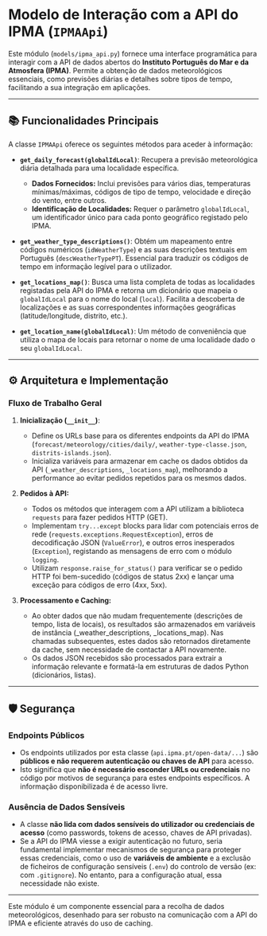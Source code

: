 # Modelo de Interação com a API do IPMA (`IPMAApi`)

Este módulo (`models/ipma_api.py`) fornece uma interface programática para interagir com a API de dados abertos do **Instituto Português do Mar e da Atmosfera (IPMA)**. Permite a obtenção de dados meteorológicos essenciais, como previsões diárias e detalhes sobre tipos de tempo, facilitando a sua integração em aplicações.

---

## 📚 Funcionalidades Principais

A classe `IPMAApi` oferece os seguintes métodos para aceder à informação:

*   **`get_daily_forecast(globalIdLocal)`**: Recupera a previsão meteorológica diária detalhada para uma localidade específica.
    *   **Dados Fornecidos:** Inclui previsões para vários dias, temperaturas mínimas/máximas, códigos de tipo de tempo, velocidade e direção do vento, entre outros.
    *   **Identificação de Localidades:** Requer o parâmetro `globalIdLocal`, um identificador único para cada ponto geográfico registado pelo IPMA.

*   **`get_weather_type_descriptions()`**: Obtém um mapeamento entre códigos numéricos (`idWeatherType`) e as suas descrições textuais em Português (`descWeatherTypePT`). Essencial para traduzir os códigos de tempo em informação legível para o utilizador.

*   **`get_locations_map()`**: Busca uma lista completa de todas as localidades registadas pela API do IPMA e retorna um dicionário que mapeia o `globalIdLocal` para o nome do local (`local`). Facilita a descoberta de localizações e as suas correspondentes informações geográficas (latitude/longitude, distrito, etc.).

*   **`get_location_name(globalIdLocal)`**: Um método de conveniência que utiliza o mapa de locais para retornar o nome de uma localidade dado o seu `globalIdLocal`.

---

## ⚙️ Arquitetura e Implementação

### Fluxo de Trabalho Geral

1.  **Inicialização (`__init__`)**:
    *   Define os URLs base para os diferentes endpoints da API do IPMA (`forecast/meteorology/cities/daily/`, `weather-type-classe.json`, `distrits-islands.json`).
    *   Inicializa variáveis para armazenar em cache os dados obtidos da API (`_weather_descriptions`, `_locations_map`), melhorando a performance ao evitar pedidos repetidos para os mesmos dados.

2.  **Pedidos à API:**
    *   Todos os métodos que interagem com a API utilizam a biblioteca `requests` para fazer pedidos HTTP (GET).
    *   Implementam `try...except` blocks para lidar com potenciais erros de rede (`requests.exceptions.RequestException`), erros de decodificação JSON (`ValueError`), e outros erros inesperados (`Exception`), registando as mensagens de erro com o módulo `logging`.
    *   Utilizam `response.raise_for_status()` para verificar se o pedido HTTP foi bem-sucedido (códigos de status 2xx) e lançar uma exceção para códigos de erro (4xx, 5xx).

3.  **Processamento e Caching:**
    *   Ao obter dados que não mudam frequentemente (descrições de tempo, lista de locais), os resultados são armazenados em variáveis de instância (_weather_descriptions, _locations_map). Nas chamadas subsequentes, estes dados são retornados diretamente da cache, sem necessidade de contactar a API novamente.
    *   Os dados JSON recebidos são processados para extrair a informação relevante e formatá-la em estruturas de dados Python (dicionários, listas).

---

## 🛡️ Segurança

### Endpoints Públicos

*   Os endpoints utilizados por esta classe (`api.ipma.pt/open-data/...`) são **públicos e não requerem autenticação ou chaves de API** para acesso.
*   Isto significa que **não é necessário esconder URLs ou credenciais** no código por motivos de segurança para estes endpoints específicos. A informação disponibilizada é de acesso livre.

### Ausência de Dados Sensíveis

*   A classe **não lida com dados sensíveis do utilizador ou credenciais de acesso** (como passwords, tokens de acesso, chaves de API privadas).
*   Se a API do IPMA viesse a exigir autenticação no futuro, seria fundamental implementar mecanismos de segurança para proteger essas credenciais, como o uso de **variáveis de ambiente** e a exclusão de ficheiros de configuração sensíveis (`.env`) do controlo de versão (ex: com `.gitignore`). No entanto, para a configuração atual, essa necessidade não existe.

---

Este módulo é um componente essencial para a recolha de dados meteorológicos, desenhado para ser robusto na comunicação com a API do IPMA e eficiente através do uso de caching.